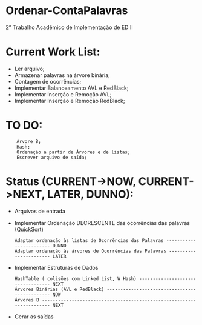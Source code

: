 # Ordenar-ContaPalavras
2° Trabalho Acadêmico de Implementação de ED II

# Current Work List:
  - Ler arquivo;
  - Armazenar palavras na árvore binária;
  - Contagem de ocorrências;
  - Implementar Balanceamento AVL e RedBlack;
  - Implementar Inserção e Remoção AVL;
  - Implementar Inserção e Remoção RedBlack;
  
# TO DO:
        Árvore B; 
        Hash;
        Ordenação a partir de Árvores e de listas;
        Escrever arquivo de saída;
  
  
# Status (CURRENT->NOW, CURRENT->NEXT, LATER, DUNNO):
  - Arquivos de entrada
  
  - Implementar Ordenação DECRESCENTE das ocorrências das palavras (QuickSort)
        
        Adaptar ordenação às listas de Ocorrências das Palavras ------------------------ DUNNO
        Adaptar ordenação às árvores de Ocorrências das Palavras ----------------------- LATER

  - Implementar Estruturas de Dados
        
        HashTable ( colisões com Linked List, W Hash) ---------------------------------- NEXT
        Árvores Binárias (AVL e RedBlack) ---------------------------------------------- NOW
        Árvores B ---------------------------------------------------------------------- NEXT
        
  - Gerar as saídas
